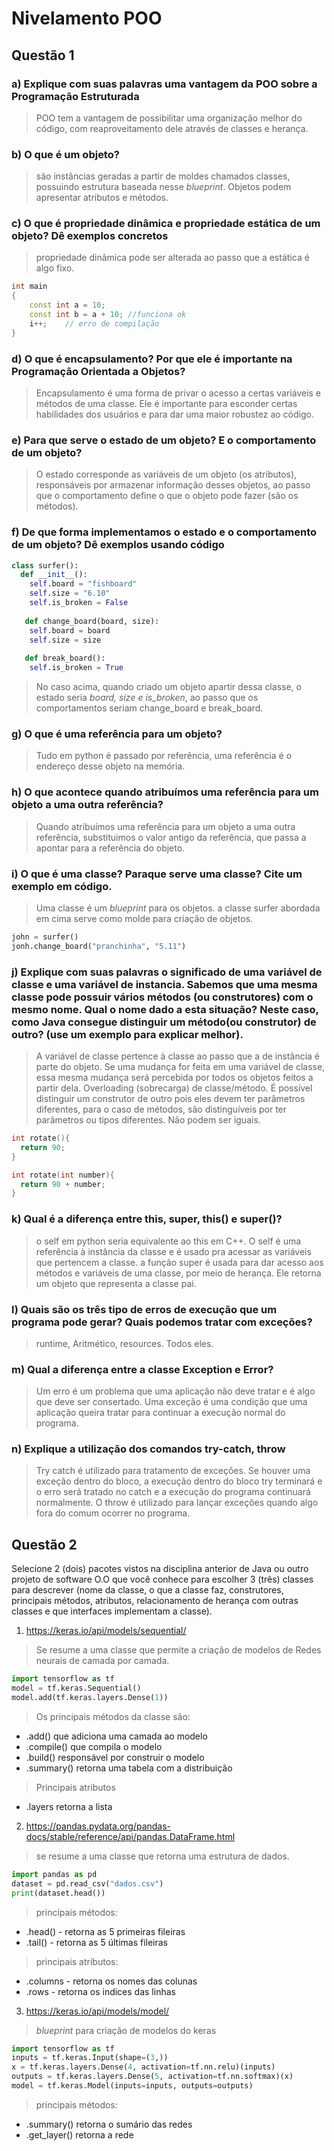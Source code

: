 # Nivelamento POO

## Questão 1

### a) Explique com suas palavras uma vantagem da POO sobre a Programação Estruturada

> POO tem a vantagem de possibilitar uma organização melhor do código, com reaproveitamento dele através de classes e herança.

### b) O que é um objeto?

> são instâncias geradas a partir de moldes chamados classes, possuindo estrutura baseada nesse *blueprint*. Objetos podem apresentar atributos e métodos.

### c) O que é propriedade dinâmica e propriedade estática de um objeto? Dê exemplos concretos

> propriedade dinâmica pode ser alterada ao passo que a estática é algo fixo.
```C++
int main
{
    const int a = 10;
    const int b = a + 10; //funciona ok 
    i++;    // erro de compilação 
}
```

### d) O que é encapsulamento? Por que ele é importante na Programação Orientada a Objetos?

> Encapsulamento é uma forma de privar o acesso a certas variáveis e métodos de uma classe. Ele é importante para esconder certas habilidades dos usuários e para dar uma maior robustez ao código.

### e) Para que serve o estado de um objeto? E o comportamento de um objeto?

> O estado corresponde as variáveis de um objeto (os atributos), responsáveis por armazenar informação desses objetos, ao passo que o comportamento define o que o objeto pode fazer (são os métodos).

### f) De que forma implementamos o estado e o comportamento de um objeto? Dê exemplos usando código
```python
class surfer():
  def __init__():
    self.board = "fishboard"
    self.size = "6.10"
    self.is_broken = False
   
   def change_board(board, size):
    self.board = board
    self.size = size
   
   def break_board():
    self.is_broken = True
```

> No caso acima, quando criado um objeto apartir dessa classe, o estado seria *board, size e is_broken*, ao passo que os comportamentos seriam change_board e break_board.

### g) O que é uma referência para um objeto?

> Tudo em python é passado por referência, uma referência é o endereço desse objeto na memória.

### h) O que acontece quando atribuímos uma referência para um objeto a uma outra referência?

> Quando atribuímos uma referência para um objeto a uma outra referência, substituimos o valor antigo da referência, que passa a apontar para a referência do objeto.

### i) O que é uma classe? Paraque serve uma classe? Cite um exemplo em código.

> Uma classe é um *blueprint* para os objetos. a classe surfer abordada em cima serve como molde para criação de objetos.
```Python
john = surfer()
jonh.change_board("pranchinha", "5.11")
```

### j) Explique com suas palavras o significado de uma variável de classe e uma variável de instancia. Sabemos que uma mesma classe pode possuir vários métodos (ou construtores) com o mesmo nome. Qual o nome dado a esta situação? Neste caso, como Java consegue distinguir um método(ou construtor) de outro? (use um exemplo para explicar melhor).

> A variável de classe pertence à classe ao passo que a de instância é parte do objeto. Se uma mudança for feita em uma variável de classe, essa mesma mudança será percebida por todos os objetos feitos a partir dela. Overloading (sobrecarga) de classe/método. É possível distinguir um construtor de outro pois eles devem ter parâmetros diferentes, para o caso de métodos, são distinguíveis por ter parâmetros ou tipos diferentes. Não podem ser iguais.

```C++
int rotate(){
  return 90;
}

int rotate(int number){
  return 90 + number;
}
```

### k) Qual é a diferença entre this, super, this() e super()?

> o self em python seria equivalente ao this em C++. O self é uma referência à instância da classe e é usado pra acessar as variáveis que pertencem a classe.
> a função super é usada para dar acesso aos métodos e variáveis de uma classe, por meio de herança. Ele retorna um objeto que representa a classe pai.

### l) Quais são os três tipo de erros de execução que um programa pode gerar? Quais podemos tratar com exceções?

> runtime, Aritmético, resources. Todos eles.

### m) Qual a diferença entre a classe Exception e Error?

> Um erro é um problema que uma aplicação não deve tratar e é algo que deve ser consertado. Uma exceção é uma condição que uma aplicação queira tratar para continuar a execução normal do programa.

### n) Explique a utilização dos comandos try-catch, throw

> Try catch é utilizado para tratamento de exceções. Se houver uma exceção dentro do bloco, a execução dentro do bloco try terminará e o erro será tratado no catch e a execução do programa continuará normalmente. O throw é utilizado para lançar exceções quando algo fora do comum ocorrer no programa.

## Questão 2

Selecione 2 (dois) pacotes vistos na disciplina anterior de Java ou outro projeto de software O.O que você conhece para escolher 3 (três) classes para descrever (nome da classe, o que  a  classe  faz,  construtores,  principais  métodos,  atributos,  relacionamento  de  herança  com outras classes e que interfaces implementam a classe).

1. https://keras.io/api/models/sequential/
  > Se resume a uma classe que permite a criação de modelos de Redes neurais de camada por camada.
  ```python
  import tensorflow as tf
  model = tf.keras.Sequential()
  model.add(tf.keras.layers.Dense(1))
  ```
  > Os principais métodos da classe são:
  * .add() que adiciona uma camada ao modelo
  * .compile() que compila o modelo
  * .build() responsável por construir o modelo
  * .summary() retorna uma tabela com a distribuição
  
  > Principais atributos
  * .layers retorna a lista

2. https://pandas.pydata.org/pandas-docs/stable/reference/api/pandas.DataFrame.html

  > se resume a uma classe que retorna uma estrutura de dados.
  ```python
  import pandas as pd
  dataset = pd.read_csv("dados.csv")
  print(dataset.head())
  ```
  
  > principais métodos:
  * .head() - retorna as 5 primeiras fileiras
  * .tail() - retorna as 5 últimas fileiras
  
  > principais atributos:
  * .columns - retorna os nomes das colunas
  * .rows - retorna os indices das linhas

3. https://keras.io/api/models/model/

  > *blueprint* para criação de modelos do keras
  ```python
  import tensorflow as tf
  inputs = tf.keras.Input(shape=(3,))
  x = tf.keras.layers.Dense(4, activation=tf.nn.relu)(inputs)
  outputs = tf.keras.layers.Dense(5, activation=tf.nn.softmax)(x)
  model = tf.keras.Model(inputs=inputs, outputs=outputs)
  ```
  
  > principais métodos:
  * .summary() retorna o sumário das redes
  * .get_layer() retorna a rede
